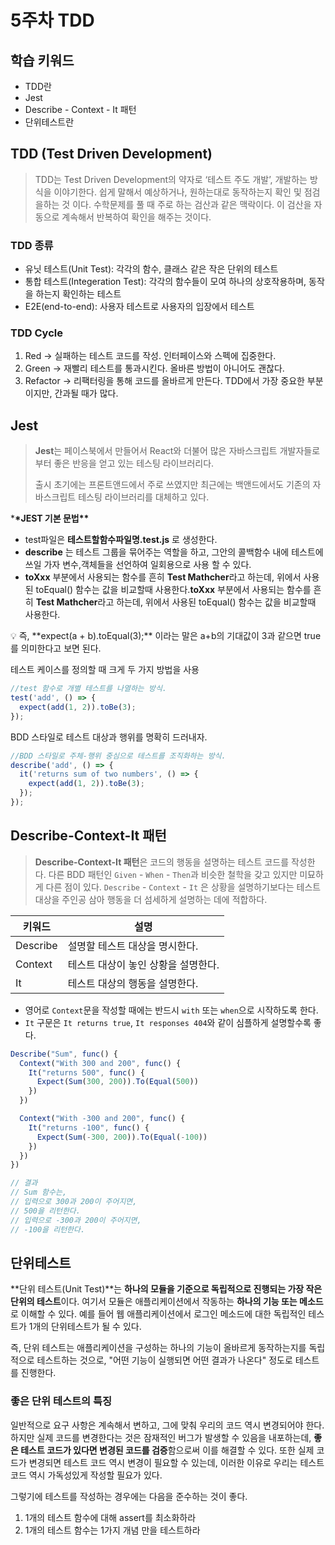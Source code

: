 # 5주차 TDD

## 학습 키워드

- TDD란
- Jest
- Describe - Context - It 패턴
- 단위테스트란

## TDD (Test Driven Development)

> TDD는 Test Driven Development의 약자로 ‘테스트 주도 개발’, 개발하는 방식을 이야기한다. 쉽게 말해서 예상하거나, 원하는대로 동작하는지 확인 및 점검을하는 것 이다. 수학문제를 풀 때 주로 하는 검산과 같은 맥락이다. 이 검산을 자동으로 계속해서 반복하여 확인을 해주는 것이다.

### TDD 종류

- 유닛 테스트(Unit Test): 각각의 함수, 클래스 같은 작은 단위의 테스트
- 통합 테스트(Integeration Test): 각각의 함수들이 모여 하나의 상호작용하며, 동작을 하는지 확인하는 테스트
- E2E(end-to-end): 사용자 테스트로 사용자의 입장에서 테스트

### **TDD Cycle**

1. Red → 실패하는 테스트 코드를 작성. 인터페이스와 스펙에 집중한다.
2. Green → 재빨리 테스트를 통과시킨다. 올바른 방법이 아니어도 괜찮다.
3. Refactor → 리팩터링을 통해 코드를 올바르게 만든다. TDD에서 가장 중요한 부분이지만, 간과될 때가 많다.

## Jest

> **Jest**는 페이스북에서 만들어서 React와 더불어 많은 자바스크립트 개발자들로 부터 좋은 반응을 얻고 있는 테스팅 라이브러리다.
>
> 출시 초기에는 프론트앤드에서 주로 쓰였지만 최근에는 백앤드에서도 기존의 자바스크립트 테스팅 라이브러리를 대체하고 있다.

\***\*JEST 기본 문법\*\***

- test파일은 **테스트할함수파일명.test.js** 로 생성한다.
- **describe** 는 테스트 그룹을 묶어주는 역할을 하고, 그안의 콜백함수 내에 테스트에 쓰일 가자 변수,객체들을 선언하여 일회용으로 사용 할 수 있다.
- **toXxx** 부분에서 사용되는 함수를 흔히 **Test Mathcher**라고 하는데, 위에서 사용된 toEqual() 함수는 값을 비교할때 사용한다.**toXxx** 부분에서 사용되는 함수를 흔히 **Test Mathcher**라고 하는데, 위에서 사용된 toEqual() 함수는 값을 비교할때 사용한다.

<aside>
💡 즉, **expect(a + b).toEqual(3);** 이라는 말은 a+b의 기대값이 3과 같으면 true 를 의미한다고 보면 된다.

</aside>

테스트 케이스를 정의할 때 크게 두 가지 방법을 사용

```jsx
//test 함수로 개별 테스트를 나열하는 방식.
test('add', () => {
  expect(add(1, 2)).toBe(3);
});
```

BDD 스타일로 테스트 대상과 행위를 명확히 드러내자.

```jsx
//BDD 스타일로 주체-행위 중심으로 테스트를 조직화하는 방식.
describe('add', () => {
  it('returns sum of two numbers', () => {
    expect(add(1, 2)).toBe(3);
  });
});
```

## **Describe-Context-It 패턴**

> **Describe-Context-It 패턴**은 코드의 행동을 설명하는 테스트 코드를 작성한다.
> 다른 BDD 패턴인 `Given` - `When` - `Then`과 비슷한 철학을 갖고 있지만 미묘하게 다른 점이 있다.
> `Describe` - `Context` - `It` 은 상황을 설명하기보다는 테스트 대상을 주인공 삼아 행동을 더 섬세하게 설명하는 데에 적합하다.

| 키워드   | 설명                                |
| -------- | ----------------------------------- |
| Describe | 설명할 테스트 대상을 명시한다.      |
| Context  | 테스트 대상이 놓인 상황을 설명한다. |
| It       | 테스트 대상의 행동을 설명한다.      |

- 영어로 `Context`문을 작성할 때에는 반드시 `with` 또는 `when`으로 시작하도록 한다.
- `It` 구문은 `It returns true`, `It responses 404`와 같이 심플하게 설명할수록 좋다.

```jsx
Describe("Sum", func() {
  Context("With 300 and 200", func() {
    It("returns 500", func() {
      Expect(Sum(300, 200)).To(Equal(500))
    })
  })

  Context("With -300 and 200", func() {
    It("returns -100", func() {
      Expect(Sum(-300, 200)).To(Equal(-100))
    })
  })
})

// 결과
// Sum 함수는,
// 입력으로 300과 200이 주어지면,
// 500을 리턴한다.
// 입력으로 -300과 200이 주어지면,
// -100을 리턴한다.
```

## 단위테스트

**단위 테스트(Unit Test)**는 **하나의 모듈을 기준으로 독립적으로 진행되는 가장 작은 단위의 테스트**이다. 여기서 모듈은 애플리케이션에서 작동하는 **하나의 기능 또는 메소드**로 이해할 수 있다. 예를 들어 웹 애플리케이션에서 로그인 메소드에 대한 독립적인 테스트가 1개의 단위테스트가 될 수 있다.

즉, 단위 테스트는 애플리케이션을 구성하는 하나의 기능이 올바르게 동작하는지를 독립적으로 테스트하는 것으로, "어떤 기능이 실행되면 어떤 결과가 나온다" 정도로 테스트를 진행한다.

### 좋은 단위 테스트의 특징

일반적으로 요구 사항은 계속해서 변하고, 그에 맞춰 우리의 코드 역시 변경되어야 한다. 하지만 실제 코드를 변경한다는 것은 잠재적인 버그가 발생할 수 있음을 내포하는데, **좋은 테스트 코드가 있다면 변경된 코드를 검증**함으로써 이를 해결할 수 있다. 또한 실제 코드가 변경되면 테스트 코드 역시 변경이 필요할 수 있는데, 이러한 이유로 우리는 테스트 코드 역시 가독성있게 작성할 필요가 있다.

그렇기에 테스트를 작성하는 경우에는 다음을 준수하는 것이 좋다.

1. 1개의 테스트 함수에 대해 assert를 최소화하라
2. 1개의 테스트 함수는 1가지 개념 만을 테스트하라
